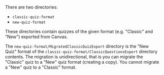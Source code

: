 There are two directories:

- `classic-quiz-format`
- `new-quiz-format`

These directories contain quizzes of the given format (e.g. "Classic" and "New") exported from Canvas.

The `new-quiz-format/MigratedClassicQuizExport` directory is the "New Quiz" format of the `classic-quiz-format/ClassicQuestionsExport` directory contents.  The migration is unidirectional, that is you can migrate the "Classic" quiz to a "New" quiz format (creating a copy).  You cannot migrate a "New" quiz to a "Classic" format.
